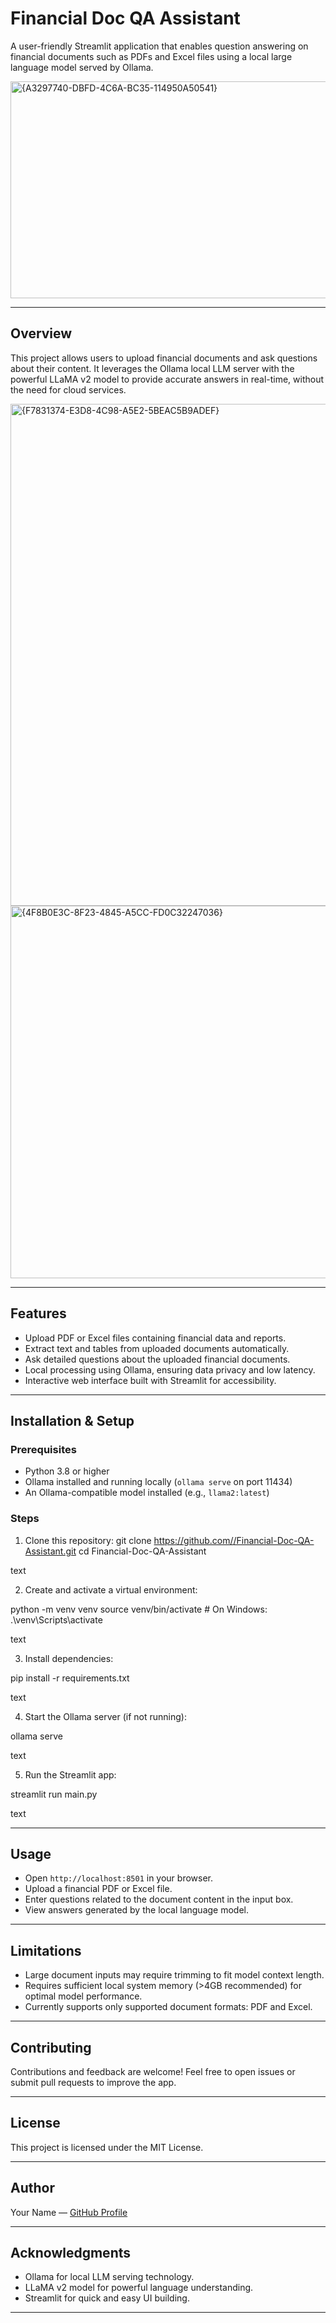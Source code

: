 # Financial Doc QA Assistant

A user-friendly Streamlit application that enables question answering on financial documents such as PDFs and Excel files using a local large language model served by Ollama.

<img width="918" height="347" alt="{A3297740-DBFD-4C6A-BC35-114950A50541}" src="https://github.com/user-attachments/assets/b34b9e52-9f67-4c83-8280-2474b76fc54c" />

---

## Overview

This project allows users to upload financial documents and ask questions about their content. It leverages the Ollama local LLM server with the powerful LLaMA v2 model to provide accurate answers in real-time, without the need for cloud services.

<img width="894" height="803" alt="{F7831374-E3D8-4C98-A5E2-5BEAC5B9ADEF}" src="https://github.com/user-attachments/assets/6a43f05d-5f5d-4617-86c0-7d88dc946cbd" />
<img width="894" height="596" alt="{4F8B0E3C-8F23-4845-A5CC-FD0C32247036}" src="https://github.com/user-attachments/assets/0f4a74eb-4f14-47df-8e9e-9077d7f5ab93" />

---

## Features

- Upload PDF or Excel files containing financial data and reports.
- Extract text and tables from uploaded documents automatically.
- Ask detailed questions about the uploaded financial documents.
- Local processing using Ollama, ensuring data privacy and low latency.
- Interactive web interface built with Streamlit for accessibility.

---

## Installation & Setup

### Prerequisites

- Python 3.8 or higher
- Ollama installed and running locally (`ollama serve` on port 11434)
- An Ollama-compatible model installed (e.g., `llama2:latest`)

### Steps

1. Clone this repository:
git clone [https://github.com/<your-username>/Financial-Doc-QA-Assistant.git](https://github.com/Sharmila-D3/Financial-Doc-QA-Assistant.git)
cd Financial-Doc-QA-Assistant

text

2. Create and activate a virtual environment:

python -m venv venv
source venv/bin/activate # On Windows: .\venv\Scripts\activate

text

3. Install dependencies:

pip install -r requirements.txt

text

4. Start the Ollama server (if not running):

ollama serve

text

5. Run the Streamlit app:

streamlit run main.py

text

---

## Usage

- Open `http://localhost:8501` in your browser.
- Upload a financial PDF or Excel file.
- Enter questions related to the document content in the input box.
- View answers generated by the local language model.

---

## Limitations

- Large document inputs may require trimming to fit model context length.
- Requires sufficient local system memory (>4GB recommended) for optimal model performance.
- Currently supports only supported document formats: PDF and Excel.

---

## Contributing

Contributions and feedback are welcome! Feel free to open issues or submit pull requests to improve the app.

---

## License

This project is licensed under the MIT License.

---

## Author

Your Name — [GitHub Profile](https://github.com/your-username)

---

## Acknowledgments

- Ollama for local LLM serving technology.
- LLaMA v2 model for powerful language understanding.
- Streamlit for quick and easy UI building.

---

